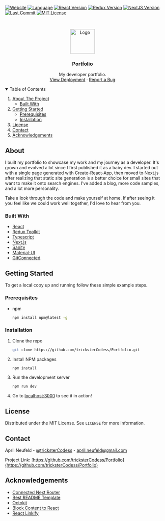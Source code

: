 <!--
*** This README was created using the Best-README-Template: 
*** https://github.com/othneildrew/Best-README-Template/blob/master/README.md
-->



<!-- PROJECT SHIELDS -->
[![Website][website-shield]][website-url]
[![Language][language-shield]][repo-url]
[![React Version][react-version-shield]][package-url]
[![Redux Version][redux-version-shield]][package-url]
[![NextJS Version][next-version-shield]][package-url]
[![Last Commit][last-commit-shield]][last-commit-url]
[![MIT License][license-shield]][license-url]



<!-- PROJECT LOGO -->
<br />
<p align="center">
  <a href="https://github.com/tricksterCodess/Portfolio/blob/main/public/favicon.ico">
    <img src="/public/favicon.ico" alt="Logo" width="80" height="80">
  </a>

  <h3 align="center">Portfolio</h3>

  <p align="center">
    My developer portfolio.
    <br />
    <a href="https://www.trickstercodess.com">View Deployment</a>
    ·
    <a href="https://github.com/tricksterCodess/Portfolio/issues">Report a Bug</a>
  </p>
</p>



<!-- TABLE OF CONTENTS -->
<details open="open">
  <summary>Table of Contents</summary>
  <ol>
    <li>
      <a href="#about-the-project">About The Project</a>
      <ul>
        <li><a href="#built-with">Built With</a></li>
      </ul>
    </li>
    <li>
      <a href="#getting-started">Getting Started</a>
      <ul>
        <li><a href="#prerequisites">Prerequisites</a></li>
        <li><a href="#installation">Installation</a></li>
      </ul>
    </li>
    <li><a href="#license">License</a></li>
    <li><a href="#contact">Contact</a></li>
    <li><a href="#acknowledgements">Acknowledgements</a></li>
  </ol>
</details>



<!-- ABOUT THE PROJECT -->
## About

I built my portfolio to showcase my work and my journey as a developer. It's grown and evolved a lot
since I first published it as a baby dev. I started out with a single page generated with Create-React-App, 
then moved to Next.js after realizing that static site generation is a better choice for small sites that
want to make it onto search engines. I've added a blog, more code samples, and a lot more personality.

Take a look through the code and make yourself at home. If after seeing it you feel like we could work
well together, I'd love to hear from you.



### Built With

* [React](https://reactjs.org)
* [Redux Toolkit](https://redux-toolkit.js.org)
* [Typescript](https://www.typescriptlang.org)
* [Next.js](https://nextjs.org)
* [Sanity](https://www.sanity.io)
* [Material-UI](https://material-ui.com)
* [GitConnected](https://gitconnected.com)



<!-- GETTING STARTED -->
## Getting Started

To get a local copy up and running follow these simple example steps.

### Prerequisites

* npm
  ```sh
  npm install npm@latest -g
  ```

### Installation

1. Clone the repo
   ```sh
   git clone https://github.com/tricksterCodess/Portfolio.git
   ```
2. Install NPM packages
   ```sh
   npm install
   ```
3. Run the development server
   ```sh
   npm run dev
   ```
 4. Go to [localhost:3000](http://localhost:3000/) to see it in action!



<!-- LICENSE -->
## License

Distributed under the MIT License. See `LICENSE` for more information.



<!-- CONTACT -->
## Contact

April Neufeld - [@tricksterCodess](https://gitconnected.com/trickstercodess) - april.neufeld@gmail.com

Project Link: [https://github.com/tricksterCodess/Portfolio](https://github.com/tricksterCodess/Portfolio)



<!-- ACKNOWLEDGEMENTS -->
## Acknowledgements
* [Connected Next Router](https://www.npmjs.com/package/connected-next-router)
* [Best README Template](https://github.com/othneildrew/Best-README-Template/blob/master/README.md)
* [Octokit](https://github.com/octokit/request.js#readme)
* [Block Content to React](https://github.com/sanity-io/block-content-to-react#readme)
* [React Linkify](http://tasti.github.io/react-linkify/)



<!-- MARKDOWN LINKS & IMAGES -->
<!-- https://www.markdownguide.org/basic-syntax/#reference-style-links -->
[last-commit-shield]: https://img.shields.io/github/last-commit/tricksterCodess/Portfolio.svg
[last-commit-url]: https://github.com/tricksterCodess/Portfolio/commits/main
[license-shield]: https://img.shields.io/github/license/tricksterCodess/Portfolio.svg
[license-url]: https://github.com/tricksterCodess/Portfolio/blob/main/LICENSE.txt
[language-shield]: https://img.shields.io/github/languages/top/tricksterCodess/Portfolio.svg
[next-version-shield]: https://img.shields.io/github/package-json/dependency-version/tricksterCodess/Portfolio/next.svg
[package-url]: https://github.com/tricksterCodess/Portfolio/blob/main/package.json
[product-screenshot]: images/screenshot.png
[react-version-shield]: https://img.shields.io/github/package-json/dependency-version/tricksterCodess/Portfolio/react.svg
[redux-version-shield]: https://img.shields.io/github/package-json/dependency-version/tricksterCodess/Portfolio/redux.svg
[repo-url]: https://github.com/tricksterCodess/Portfolio
[website-shield]: https://img.shields.io/website?url=https%3A%2F%2Fwww.trickstercodess.com
[website-url]: https://www.trickstercodess.com
